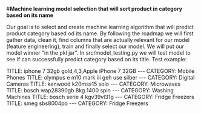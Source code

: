 #**Machine learning model selection that will sort product in category based on its name**

Our goal is to select and create machine learning algorithm that will predict product category based od its name. By following the roadmap we will first gather data, clean it, find columns that are actually relevant for our model (feature engineering), train and finally select our model. We will put our model winner "in the pkl jar". In src/model_testing.py we will test model to see if can successfully predict category based on its title. Test example:

TITLE: iphone 7 32gb gold,4,3,Apple iPhone 7 32GB --- CATEGORY: Mobile Phones TITLE: olympus e m10 mark iii geh use silber --- CATEGORY: Digital Cameras TITLE: kenwood k20mss15 solo --- CATEGORY: Microwaves TITLE: bosch wap28390gb 8kg 1400 spin --- CATEGORY: Washing Machines TITLE: bosch serie 4 kgv39vl31g --- CATEGORY: Fridge Freezers TITLE: smeg sbs8004po --- CATEGORY: Fridge Freezers

